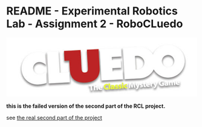 # README - Experimental Robotics Lab - Assignment 2 - RoboCLuedo

![cluedo logo](_media/img/cluedologo.jpg)

**this is the failed version of the second part of the RCL project.**

see [the real second part of the project](https://github.com/programmatoroSeduto/ExperimentalRoboticsLab-Assignment-2)
